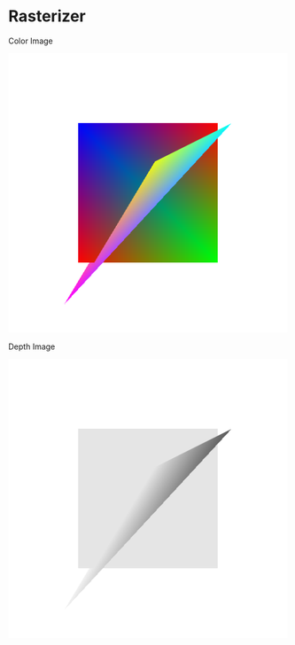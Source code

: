 # Rasterizer
 
Color Image

![Color Image](Images/Result.png)

Depth Image

![Depth Image](Images/Depth.png)